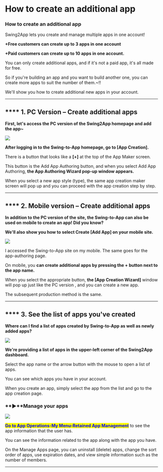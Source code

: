 # How to create an additional app

### How to create an additional app

Swing2App lets you create and manage multiple apps in one account!

**+Free customers can create up to 3 apps in one account**

**+Paid customers can create up to 10 apps in one account.**

You can only create additional apps, and if it's not a paid app, it's all made for free.

So if you're building an app and you want to build another one, you can create more apps to suit the number of them.\~!!

We'll show you how to create additional new apps in your account.

***

## \*\*\*\* **1.** PC Version – Create additional apps

**First, let's access the PC version of the Swing2App homepage and add the app\~**

![](https://wp.swing2app.co.kr/wp-content/uploads/2022/07/%EC%95%B1%EC%B6%94%EA%B0%80%EC%A0%9C%EC%9E%91.png)

**After logging in to the Swing-to-App homepage, go to \[App Creation].**

There is a button that looks like a **\[+]** at the top of the App Maker screen.

This button is the Add App Authoring button, and when you select Add App Authoring, **the App Authoring Wizard pop-up window appears.**

When you select a new app style (type), the same app creation maker screen will pop up and you can proceed with the app creation step by step.

***

## \*\*\*\* **2.** Mobile version – Create additional apps

**In addition to the PC version of the site, the Swing-to-App can also be used on mobile to create an app! Did you know?**

**We'll also show you how to select Create \[Add App] on your mobile site.**

![](https://wp.swing2app.co.kr/wp-content/uploads/2022/07/%EC%95%B1%EC%B6%94%EA%B0%80%EC%A0%9C%EC%9E%91-%EB%AA%A8%EB%B0%94%EC%9D%BC.png)

I accessed the Swing-to-App site on my mobile. The same goes for the app-authoring page.

On mobile, you **can create additional apps by pressing the + button next to the app name.**

When you select the appropriate button, **the \[App Creation Wizard]** window will pop up just like the PC version , and you can create a new app.

The subsequent production method is the same.

***

## \*\*\*\* **3.** See the list of apps you've created

**Where can I find a list of apps created by Swing-to-App as well as newly added apps?**

![](https://wp.swing2app.co.kr/wp-content/uploads/2022/07/%EC%95%B1%EC%B6%94%EA%B0%80%EC%A0%9C%EC%9E%912.png)

**We're providing a list of apps in the upper-left corner of the Swing2App dashboard.**

Select the app name or the arrow button with the mouse to open a list of apps.

You can see which apps you have in your account.

When you create an app, simply select the app from the list and go to the app creation page.

### **▶**Manage your apps

![](https://wp.swing2app.co.kr/wp-content/uploads/2022/07/%EC%95%B1%EC%A0%9C%EC%9E%91%EC%B6%94%EA%B0%80new3.png)

<mark style="color:blue;">**Go to App Operations-My Menu-Retained App Management**</mark> to see the app information that the user has.

You can see the information related to the app along with the app you have.

On the Manage Apps page, you can uninstall (delete) apps, change the sort order of apps, use expiration dates, and view simple information such as the number of members.

***
